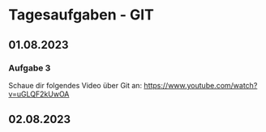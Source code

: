 # Tagesaufgaben - GIT


## 01.08.2023

### Aufgabe 3

Schaue dir folgendes Video über Git an:
https://www.youtube.com/watch?v=uGLQF2kUwOA

## 02.08.2023 
